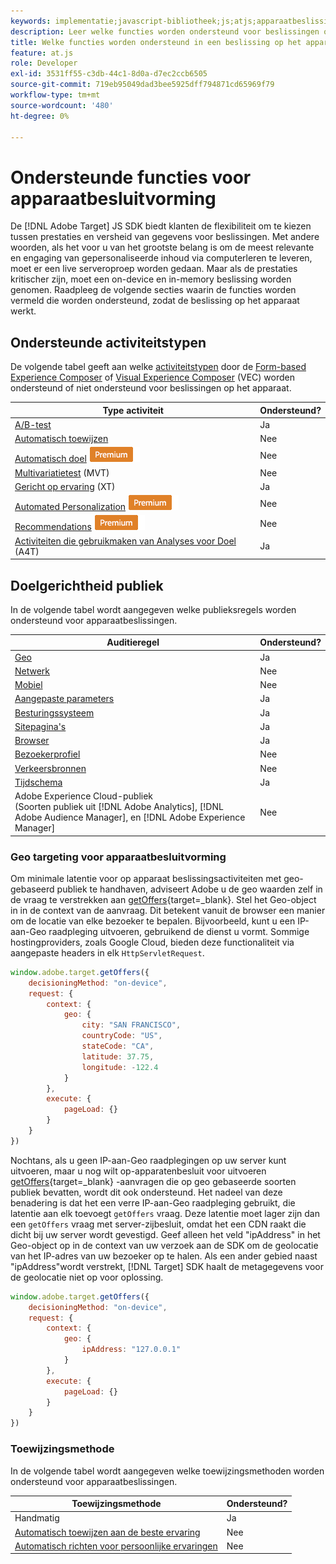 ```yaml
---
keywords: implementatie;javascript-bibliotheek;js;atjs;apparaatbeslissingen;apparaatbeslissingen;ondersteunde functies
description: Leer welke functies worden ondersteund voor beslissingen op het apparaat.
title: Welke functies worden ondersteund in een beslissing op het apparaat
feature: at.js
role: Developer
exl-id: 3531ff55-c3db-44c1-8d0a-d7ec2ccb6505
source-git-commit: 719eb95049dad3bee5925dff794871cd65969f79
workflow-type: tm+mt
source-wordcount: '480'
ht-degree: 0%

---
```


# Ondersteunde functies voor apparaatbesluitvorming

De [!DNL Adobe Target] JS SDK biedt klanten de flexibiliteit om te kiezen tussen prestaties en versheid van gegevens voor beslissingen. Met andere woorden, als het voor u van het grootste belang is om de meest relevante en engaging van gepersonaliseerde inhoud via computerleren te leveren, moet er een live serveroproep worden gedaan. Maar als de prestaties kritischer zijn, moet een on-device en in-memory beslissing worden genomen. Raadpleeg de volgende secties waarin de functies worden vermeld die worden ondersteund, zodat de beslissing op het apparaat werkt.

## Ondersteunde activiteitstypen

De volgende tabel geeft aan welke [activiteitstypen](/help/main/c-activities/target-activities-guide.md) door de [Form-based Experience Composer](/help/main/c-experiences/form-experience-composer.md) of [Visual Experience Composer](/help/main/c-experiences/c-visual-experience-composer/visual-experience-composer.md) (VEC) worden ondersteund of niet ondersteund voor beslissingen op het apparaat.

| Type activiteit | Ondersteund? |
| --- | --- |
| [A/B-test](/help/main/c-activities/t-test-ab/test-ab.md) | Ja |
| [Automatisch toewijzen](/help/main/c-activities/automated-traffic-allocation/automated-traffic-allocation.md) | Nee |
| [Automatisch doel](/help/main/c-activities/auto-target/auto-target-to-optimize.md) ![Premium](/help/main/assets/premium.png) | Nee |
| [Multivariatietest](/help/main/c-activities/c-multivariate-testing/multivariate-testing.md) (MVT) | Nee |
| [Gericht op ervaring](/help/main/c-activities/t-experience-target/experience-target.md) (XT) | Ja |
| [Automated Personalization](/help/main/c-activities/t-automated-personalization/automated-personalization.md) ![Premium](/help/main/assets/premium.png) | Nee |
| [Recommendations](/help/main/c-recommendations/recommendations.md) ![Premium](/help/main/assets/premium.png) | Nee |
| [Activiteiten die gebruikmaken van Analyses voor Doel](/help/main/c-integrating-target-with-mac/a4t/a4t.md) (A4T) | Ja |

## Doelgerichtheid publiek

In de volgende tabel wordt aangegeven welke publieksregels worden ondersteund voor apparaatbeslissingen.

| Auditieregel | Ondersteund? |
| --- | --- |
| [Geo](/help/main/c-target/c-audiences/c-target-rules/geo.md) | Ja |
| [Netwerk](/help/main/c-target/c-audiences/c-target-rules/network.md) | Nee |
| [Mobiel](/help/main/c-target/c-audiences/c-target-rules/mobile.md) | Nee |
| [Aangepaste parameters](/help/main/c-target/c-audiences/c-target-rules/custom-parameters.md) | Ja |
| [Besturingssysteem](/help/main/c-target/c-audiences/c-target-rules/operating-system.md) | Ja |
| [Sitepagina&#39;s](/help/main/c-target/c-audiences/c-target-rules/site-pages.md) | Ja |
| [Browser](/help/main/c-target/c-audiences/c-target-rules/browser.md) | Ja |
| [Bezoekerprofiel](/help/main/c-target/c-audiences/c-target-rules/visitor-profile.md) | Nee |
| [Verkeersbronnen](/help/main/c-target/c-audiences/c-target-rules/traffic-sources.md) | Nee |
| [Tijdschema](/help/main/c-target/c-audiences/c-target-rules/time-frame.md) | Ja |
| Adobe Experience Cloud-publiek<br>(Soorten publiek uit [!DNL Adobe Analytics], [!DNL Adobe Audience Manager], en [!DNL Adobe Experience Manager] | Nee |

### Geo targeting voor apparaatbesluitvorming

Om minimale latentie voor op apparaat beslissingsactiviteiten met geo-gebaseerd publiek te handhaven, adviseert Adobe u de geo waarden zelf in de vraag te verstrekken aan [getOffers](https://developer.adobe.com/target/implement/client-side/atjs/atjs-functions/adobe-target-getoffers-atjs-2/){target=_blank}. Stel het Geo-object in in de context van de aanvraag. Dit betekent vanuit de browser een manier om de locatie van elke bezoeker te bepalen. Bijvoorbeeld, kunt u een IP-aan-Geo raadpleging uitvoeren, gebruikend de dienst u vormt. Sommige hostingproviders, zoals Google Cloud, bieden deze functionaliteit via aangepaste headers in elk `HttpServletRequest`.

```javascript
window.adobe.target.getOffers({ 
	decisioningMethod: "on-device", 
	request: { 
		context: { 
			geo: { 
				city: "SAN FRANCISCO", 
				countryCode: "US", 
				stateCode: "CA", 
				latitude: 37.75, 
				longitude: -122.4 
			} 
		}, 
		execute: { 
			pageLoad: {} 
		} 
	} 
})
```

Nochtans, als u geen IP-aan-Geo raadplegingen op uw server kunt uitvoeren, maar u nog wilt op-apparatenbesluit voor uitvoeren [getOffers](https://developer.adobe.com/target/implement/client-side/atjs/atjs-functions/adobe-target-getoffers-atjs-2/){target=_blank} -aanvragen die op geo gebaseerde soorten publiek bevatten, wordt dit ook ondersteund. Het nadeel van deze benadering is dat het een verre IP-aan-Geo raadpleging gebruikt, die latentie aan elk toevoegt `getOffers` vraag. Deze latentie moet lager zijn dan een `getOffers` vraag met server-zijbesluit, omdat het een CDN raakt die dicht bij uw server wordt gevestigd. Geef alleen het veld &quot;ipAddress&quot; in het Geo-object op in de context van uw verzoek aan de SDK om de geolocatie van het IP-adres van uw bezoeker op te halen. Als een ander gebied naast &quot;ipAddress&quot;wordt verstrekt, [!DNL Target] SDK haalt de metagegevens voor de geolocatie niet op voor oplossing.

```javascript
window.adobe.target.getOffers({ 
	decisioningMethod: "on-device", 
	request: { 
		context: { 
			geo: { 
				ipAddress: "127.0.0.1" 
			} 
		}, 
		execute: { 
			pageLoad: {} 
		} 
	} 
})
```

### Toewijzingsmethode

In de volgende tabel wordt aangegeven welke toewijzingsmethoden worden ondersteund voor apparaatbeslissingen.

| Toewijzingsmethode | Ondersteund? |
| --- | --- |
| Handmatig | Ja |
| [Automatisch toewijzen aan de beste ervaring](/help/main/c-activities/automated-traffic-allocation/automated-traffic-allocation.md) | Nee |
| [Automatisch richten voor persoonlijke ervaringen](/help/main/c-activities/auto-target/auto-target-to-optimize.md) | Nee |
